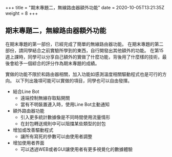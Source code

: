 +++
title = "期末專題二，無線路由器額外功能"
date = 2020-10-05T13:21:35Z
weight = 8
+++

## 期末專題二，無線路由器額外功能

在期末專題的第一部份，已經完成了簡單的無線路由器功能。
在期末專題的第二部份，請同學結合之前實驗所學到的東西，自行開發出其他額外的功能。
在第15週上課時，同學可以分享自己額外的實做了什麼功能，背後用了什麼樣的技術，最後會給予一個綜合的評分作為期末專題的成績。

實做的功能不限於和路由器相關，加入功能如感測溫度相關驅動程式也是可行的方向。
以下列出幾項可能可以實做的項目，同學也可以自由發揮。

* 結合Line Bot
  * 遠端控制無線存取點開關
  * 當有不明裝置連入時，使用Line Bot主動通知
* 額外路由器功能
  * 引入更多統計數據像是不同時間使用流量情形
  * 在封包轉送規則中可以阻擋某些類型的封包
* 增加或改善驅動程式
  * 讓所有寫死的參數可以由使用者調整
* 增加使用者界面
  * 可以透過WEB或者GUI讓使用者有更多視覺化的數據體驗